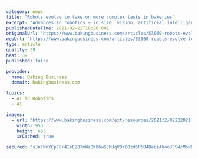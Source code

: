 ```yaml
---
category: news
title: "Robots evolve to take on more complex tasks in bakeries"
excerpt: "Advances in robotics — in size, vision, artificial intelligence — help them progress further upstream in bakeries."
publishedDateTime: 2021-02-22T18:20:00Z
originalUrl: "https://www.bakingbusiness.com/articles/53060-robots-evolve-to-take-on-more-complex-tasks-in-bakeries"
webUrl: "https://www.bakingbusiness.com/articles/53060-robots-evolve-to-take-on-more-complex-tasks-in-bakeries"
type: article
quality: 39
heat: 39
published: false

provider:
  name: Baking Business
  domain: bakingbusiness.com

topics:
  - AI in Robotics
  - AI

images:
  - url: "https://www.bakingbusiness.com/ext/resources/2021/2/02222021-Apex.jpg?height=635&t=1614011373&width=1200"
    width: 953
    height: 635
    isCached: true

secured: "sJnFNnYCpC8+4IeEZ87mWzOK86wSJMJqVBr8OzdSP584Badi4kooJFS4cMoNEHkuJsJRJ0GsU5QgKn+qhsJPGlb3cWe2GCj1I7HhjukTqVlRPNSw2QRyg3mgboBpjM7L2phExPfHwoXRH7tsl9fnsm4y3NgxK7/BM2EO3xJC9PyOu6g9W0Omgjhg14k4PkLMdZiaaHjL8nw6wpB7SMOV8SqLX2pihzrIm8mF1f6kzQ/snhEfRQ2NQizsbv9dMFk18QDvK4rmOM5jRodVTEPduK2XejTHQ4xJweH4dlbEfiLss6nOH3MSBcqvEkM3Ln/W1fa5JvhfOPmR0USNQDSnW5u84JW9x29ZvN/B/Z8X4FY=;182MzPuu/1zATieo+HXi/g=="
---
```


